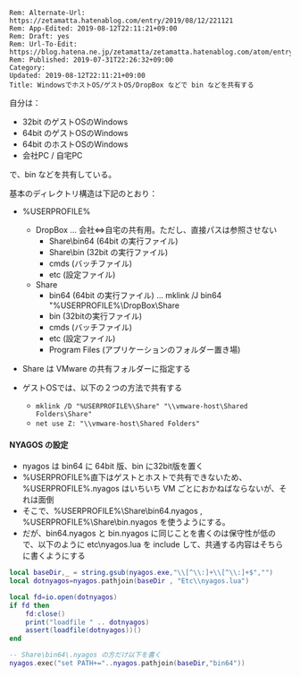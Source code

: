 ```header
Rem: Alternate-Url: https://zetamatta.hatenablog.com/entry/2019/08/12/221121
Rem: App-Edited: 2019-08-12T22:11:21+09:00
Rem: Draft: yes
Rem: Url-To-Edit: https://blog.hatena.ne.jp/zetamatta/zetamatta.hatenablog.com/atom/entry/26006613382579155
Rem: Published: 2019-07-31T22:26:32+09:00
Category:
Updated: 2019-08-12T22:11:21+09:00
Title: WindowsでホストOS/ゲストOS/DropBox などで bin などを共有する
```
自分は：

- 32bit のゲストOSのWindows
- 64bit のゲストOSのWindows
- 64bit のホストOSのWindows
- 会社PC / 自宅PC

で、bin などを共有している。

基本のディレクトリ構造は下記のとおり：

- %USERPROFILE%
   - DropBox … 会社⇔自宅の共有用。ただし、直接パスは参照させない
        - Share\bin64 (64bit の実行ファイル) 
        - Share\bin (32bit の実行ファイル)
        - cmds (バッチファイル)
        - etc (設定ファイル)
    - Share
        - bin64 (64bit の実行ファイル) … mklink /J bin64 "%USERPROFILE%\DropBox\Share
        - bin (32bitの実行ファイル)
        - cmds (バッチファイル)
        - etc (設定ファイル)
        - Program Files (アプリケーションのフォルダー置き場)

- Share は VMware の共有フォルダーに指定する
- ゲストOSでは、以下の２つの方法で共有する
    - `mklink /D "%USERPROFILE%\Share" "\\vmware-host\Shared Folders\Share"`
    - `net use Z: "\\vmware-host\Shared Folders"`

#### NYAGOS の設定

- nyagos は bin64 に 64bit 版、bin に32bit版を置く
- %USERPROFILE%直下はゲストとホストで共有できないため、%USERPROFILE%\.nyagos はいちいち VM ごとにおかねばならないが、それは面倒
- そこで、%USERPROFILE%\Share\bin64\.nyagos , %USERPROFILE%\Share\bin\.nyagos を使うようにする。
- だが、bin64\.nyagos と bin\.nyagos に同じことを書くのは保守性が低ので、以下のように etc\nyagos.lua を include して、共通する内容はそちらに書くようにする


```lua
local baseDir,_ = string.gsub(nyagos.exe,"\\[^\\:]+\\[^\\:]+$","")
local dotnyagos=nyagos.pathjoin(baseDir , "Etc\\nyagos.lua")

local fd=io.open(dotnyagos)
if fd then
    fd:close()
    print("loadfile " .. dotnyagos)
    assert(loadfile(dotnyagos))()
end

-- Share\bin64\.nyagos の方だけ以下を書く
nyagos.exec("set PATH+="..nyagos.pathjoin(baseDir,"bin64"))
```
